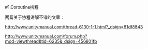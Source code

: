 #1.Coroutine携程

两篇关于协程讲解不错的文章：

http://www.unitymanual.com/thread-6130-1-1.html?_dsign=81df8843

http://www.unitymanual.com/forum.php?mod=viewthread&tid=6235&_dsign=456801fb
